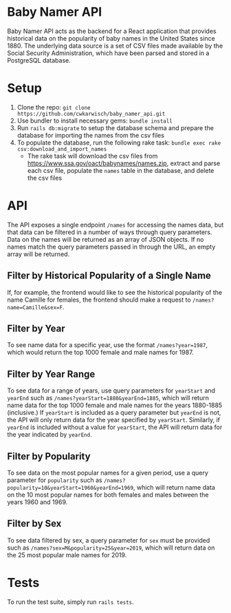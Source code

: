 # Baby Namer API

Baby Namer API acts as the backend for a React application that provides historical data on the popularity of baby names in the United States since 1880. The underlying data source is a set of CSV files made available by the Social Security Administration, which have been parsed and stored in a PostgreSQL database.

# Setup

1. Clone the repo: `git clone https://github.com/cwkarwisch/baby_namer_api.git`
1. Use bundler to install necessary gems: `bundle install`
1. Run `rails db:migrate` to setup the database schema and prepare the database for importing the names from the csv files
1. To populate the database, run the following rake task: `bundle exec rake csv:download_and_import_names`
    - The rake task will download the csv files from https://www.ssa.gov/oact/babynames/names.zip, extract and parse each csv file, populate the `names` table in the database, and delete the csv files

# API

The API exposes a single endpoint `/names` for accessing the names data, but that data can be filtered in a number of ways through query parameters. Data on the names will be returned as an array of JSON objects. If no names match the query parameters passed in through the URL, an empty array will be returned.

## Filter by Historical Popularity of a Single Name

If, for example, the frontend would like to see the historical popularity of the name Camille for females, the frontend should make a request to `/names?name=Camille&sex=F`.

## Filter by Year

To see name data for a specific year, use the format `/names?year=1987`, which would return the top 1000 female and male names for 1987.

## Filter by Year Range

To see data for a range of years, use query parameters for `yearStart` and `yearEnd` such as `/names?yearStart=1880&yearEnd=1885`, which will return name data for the top 1000 female and male names for the years 1880-1885 (inclusive.) If `yearStart` is included as a query parameter but `yearEnd` is not, the API will only return data for the year specified by `yearStart`. Similarly, if `yearEnd` is included without a value for `yearStart`, the API will return data for the year indicated by `yearEnd`.

## Filter by Popularity

To see data on the most popular names for a given period, use a query parameter for `popularity` such as `/names?popularity=10&yearStart=1960&yearEnd=1969`, which will return name data on the 10 most popular names for both females and males between the years 1960 and 1969.

## Filter by Sex

To see data filtered by sex, a query parameter for `sex` must be provided such as `/names?sex=M&popularity=25&year=2019`, which will return data on the 25 most popular male names for 2019.

# Tests

To run the test suite, simply run `rails tests`.
